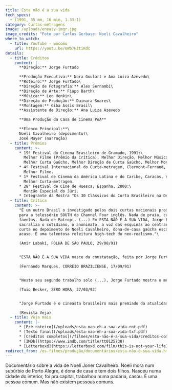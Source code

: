 ```yaml
---
title: Esta não é a sua vida
tech_specs:
  - (1991, 35 mm, 16 min, 1.33:1)
category: Curtas-metragens
image: /uploads/eneasv-imgr.jpg
image_credits: "Foto por Carlos Gerbase: Noeli Cavalheiro"
where_to_watch:
  - title: YouTube - wocomo
    url: https://youtu.be/0Wb7HztiKdc
details:
  - title: Créditos
    content: |-
      **Direção:** Jorge Furtado

      **Produção Executiva:** Nora Goulart e Ana Luiza Azevedo\
      **Roteiro:** Jorge Furtado\
      **Direção de Fotografia:** Alex Sernambi\
      **Direção de Arte:** Fiapo Barth\
      **Música:** Leo Henkin\
      **Direção de Produção:** Dainara Soares\
      **Montagem:** Giba Assis Brasil\
      **Assistente de Direção:** Ana Luiza Azevedo

      **Uma Produção da Casa de Cinema PoA**

      **Elenco Principal:**\
      Noeli Cavalheiro (depoimento)\
      José Mayer (narração)
  - title: Prêmios
    content: >-
      * 19º Festival do Cinema Brasileiro de Gramado, 1991:\
        Melhor Filme (Prêmio da Crítica), Melhor Direção, Melhor Música.\
        Melhor Curta Gaúcho, Melhor Direção de Curta Gaúcho, Melhor Montagem de Curta Gaúcho, Melhor Fotografia de Curta Gaúcho.
      * 4º Festival Internacional do Curta-metragem, Clermont-Ferrand, França, 1992:\
        Melhor Filme.
      * 1º Festival de Cinema da América Latina e do Caribe, Caracas, Venezuela, 1993:\
        Melhor Curta-metragem.
      * 28° Festival de Cine de Huesca, Espanha, 2000:\
        Menção Especial do Júri.
      * Integrante da Mostra "Os 30 Clássicos do Curta Brasileiro na Década de 90", a partir de seleção feita por personalidades do cinema do país.
  - title: Crítica
    content: >-
      "É um outro Brasil o investigado pelos dois curtas nacionais produzidos
      para a telessérie SOUTH do Channel Four inglês. Nada de praia, carnaval,
      favelas. Nada de Patropi. (...) Em ESTA NÃO É A SUA VIDA, Jorge Furtado
      sacraliza o cotidiano, o anonimato, a voz das esquinas ao centrar seu
      curta no depoimento de Noeli Cavalheiro, dona-de-casa gaúcha escolhida ao
      acaso. É uma talentosa releitura high-tech do neo-realismo."\

      (Amir Labaki, FOLHA DE SÃO PAULO, 29/08/91)


      "ESTA NÃO É A SUA VIDA nasce da constatação, feita por Jorge Furtado, de que, fora do âmbito estritamente pessoal, a maioria das pessoas não existe a não ser sob a forma fria dos números e das fórmulas generalizantes. (...) As primeiras imagens trazem fragmentos de corpos humanos, enquanto a banda sonora emite um texto com a frase 'o seu anonimato é a sua segurança', endereçada, naturalmente, ao espectador."\

      (Fernando Marques, CORREIO BRAZILIENSE, 17/09/91)


      "Neste seu segundo trabalho solo (...), Jorge Furtado mostra o mesmo talento e criatividade das obras anteriores. Utilizando uma lingagem picada, que jamais aborrece o público, ele tira do anonimato uma figra escolhida ao acaso. Um rosto nesta multidão de seres anônimos que cruzam as ruas e calçadas das cidades grandes, e que nunca terão seus 15 minutos de glória. A figura escolhida, entretanto, mostra-se dona de uma vida riquíssima em lances humanos, um modo de falar e de se expressar sem mentiras ou hipocrisias."\

      (Tuio Becker, ZERO HORA, 27/03/92)


      "Jorge Furtado é o cineasta brasileiro mais premiado da atualidade. Na semana passada, Furtado levantou, com a unanimidade do júri, o primeiro prêmio do Festival de Clermont-Ferrand, na França, que é considerado o Cannes dos curtas. Com Esta Não É a Sua Vida, que resume, em dezesseis minutos, a biografia de uma dona de casa de Porto Alegre, Furtado derrotou setenta e nove concorrentes de quarenta países. 'A ternura e o humor da fita são cativantes, emocionantes. Eles nos prendem com força', elogia o diretor de fotografia e cineasta Jimmy Glasberg, um dos jurados do concurso".\

      (Revista Veja)
  - title: Veja mais
    content: |-
      * [Pré-roteiro](/uploads/esta-nao-eh-a-sua-vida-rot.pdf)
      * [Texto final](/uploads/esta-nao-eh-a-sua-vida-txf.pdf)
      * [Créditos completos](/filmes/esta-não-é-a-sua-vida/creditos-completos)
      * [IMDb](https://www.imdb.com/title/tt0125738)
      * [Letterboxd](https://letterboxd.com/film/this-is-not-your-life)
redirect_from: /os-filmes/produção/documentários/esta-não-é-sua-vida.html
---
```

Documentário sobre a vida de Noeli Joner Cavalheiro. Noeli mora num subúrbio de Porto Alegre, é dona de casa e tem dois filhos. Nasceu numa cidade do interior, foi pra capital, trabalhou numa padaria, casou. É uma pessoa comum. Mas não existem pessoas comuns.
